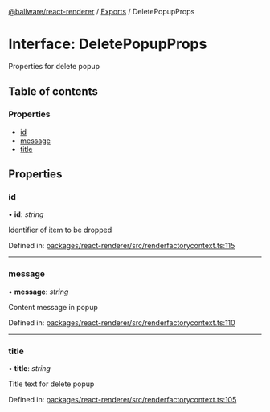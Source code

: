 [@ballware/react-renderer](../README.md) / [Exports](../modules.md) / DeletePopupProps

# Interface: DeletePopupProps

Properties for delete popup

## Table of contents

### Properties

- [id](deletepopupprops.md#id)
- [message](deletepopupprops.md#message)
- [title](deletepopupprops.md#title)

## Properties

### id

• **id**: *string*

Identifier of item to be dropped

Defined in: [packages/react-renderer/src/renderfactorycontext.ts:115](https://github.com/ballware/ballware-client/blob/88ab695/packages/react-renderer/src/renderfactorycontext.ts#L115)

___

### message

• **message**: *string*

Content message in popup

Defined in: [packages/react-renderer/src/renderfactorycontext.ts:110](https://github.com/ballware/ballware-client/blob/88ab695/packages/react-renderer/src/renderfactorycontext.ts#L110)

___

### title

• **title**: *string*

Title text for delete popup

Defined in: [packages/react-renderer/src/renderfactorycontext.ts:105](https://github.com/ballware/ballware-client/blob/88ab695/packages/react-renderer/src/renderfactorycontext.ts#L105)
